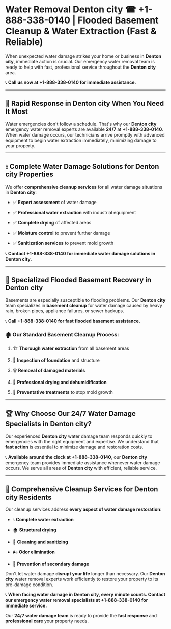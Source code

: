 # Water Removal Denton city ☎ +1-888-338-0140 | Flooded Basement Cleanup & Water Extraction (Fast & Reliable)

When unexpected water damage strikes your home or business in **Denton city**, immediate action is crucial. Our emergency water removal team is ready to help with fast, professional service throughout the **Denton city** area. 

📞 **Call us now at +1-888-338-0140 for immediate assistance.**
---
## 🚀 Rapid Response in Denton city When You Need It Most
Water emergencies don't follow a schedule. That's why our **Denton city** emergency water removal experts are available **24/7** at **+1-888-338-0140**. When water damage occurs, our technicians arrive promptly with advanced equipment to begin water extraction immediately, minimizing damage to your property.
---
## 💧 Complete Water Damage Solutions for Denton city Properties
We offer **comprehensive cleanup services** for all water damage situations in **Denton city**:
- ✅ **Expert assessment** of water damage  
- ✅ **Professional water extraction** with industrial equipment  
- ✅ **Complete drying** of affected areas  
- ✅ **Moisture control** to prevent further damage  
- ✅ **Sanitization services** to prevent mold growth  
📞 **Contact +1-888-338-0140 for immediate water damage solutions in Denton city.**
---
## 🌊 Specialized Flooded Basement Recovery in Denton city
Basements are especially susceptible to flooding problems. Our **Denton city** team specializes in **basement cleanup** for water damage caused by heavy rain, broken pipes, appliance failures, or sewer backups. 
📞 **Call +1-888-338-0140 for fast flooded basement assistance.**
### 🏚️ Our Standard Basement Cleanup Process:
1. 🏗️ **Thorough water extraction** from all basement areas  
2. 🔎 **Inspection of foundation** and structure  
3. 🗑️ **Removal of damaged materials**  
4. 💨 **Professional drying and dehumidification**  
5. 🚫 **Preventative treatments** to stop mold growth  
---
## 🏆 Why Choose Our 24/7 Water Damage Specialists in Denton city?
Our experienced **Denton city** water damage team responds quickly to emergencies with the right equipment and expertise. We understand that **fast action** is essential to minimize damage and restoration costs.
📞 **Available around the clock at +1-888-338-0140**, our **Denton city** emergency team provides immediate assistance whenever water damage occurs. We serve all areas of **Denton city** with efficient, reliable service.
---
## 🧹 Comprehensive Cleanup Services for Denton city Residents
Our cleanup services address **every aspect of water damage restoration**:
- 💧 **Complete water extraction**  
- 🏠 **Structural drying**  
- 🧼 **Cleaning and sanitizing**  
- 🌬️ **Odor elimination**  
- 🚫 **Prevention of secondary damage**  
Don't let water damage **disrupt your life** longer than necessary. Our **Denton city** water removal experts work efficiently to restore your property to its pre-damage condition.
📞 **When facing water damage in Denton city, every minute counts. Contact our emergency water removal specialists at +1-888-338-0140 for immediate service.**
Our **24/7 water damage team** is ready to provide the **fast response** and **professional care** your property needs.
